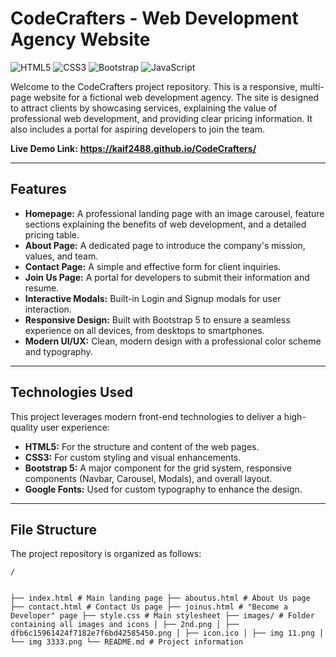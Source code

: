 <h1>CodeCrafters - Web Development Agency Website</h1>

<div class="badges">
    <img src="https://img.shields.io/badge/html5-%23E34F26.svg?style=for-the-badge&logo=html5&logoColor=white" alt="HTML5">
    <img src="https://img.shields.io/badge/css3-%231572B6.svg?style=for-the-badge&logo=css3&logoColor=white" alt="CSS3">
    <img src="https://img.shields.io/badge/bootstrap-%23563D7C.svg?style=for-the-badge&logo=bootstrap&logoColor=white" alt="Bootstrap">
    <img src="https://img.shields.io/badge/javascript-%23323330.svg?style=for-the-badge&logo=javascript&logoColor=%23F7DF1E" alt="JavaScript">
</div>

<p>Welcome to the CodeCrafters project repository. This is a responsive, multi-page website for a fictional web development agency. The site is designed to attract clients by showcasing services, explaining the value of professional web development, and providing clear pricing information. It also includes a portal for aspiring developers to join the team.</p>

<p><strong>Live Demo Link:</strong> <a href="https://kaif2488.github.io/CodeCrafters/"><strong>https://kaif2488.github.io/CodeCrafters/</strong></a></p>

<hr>

<h2>Features</h2>
<ul>
    <li><strong>Homepage:</strong> A professional landing page with an image carousel, feature sections explaining the benefits of web development, and a detailed pricing table.</li>
    <li><strong>About Page:</strong> A dedicated page to introduce the company's mission, values, and team.</li>
    <li><strong>Contact Page:</strong> A simple and effective form for client inquiries.</li>
    <li><strong>Join Us Page:</strong> A portal for developers to submit their information and resume.</li>
    <li><strong>Interactive Modals:</strong> Built-in Login and Signup modals for user interaction.</li>
    <li><strong>Responsive Design:</strong> Built with Bootstrap 5 to ensure a seamless experience on all devices, from desktops to smartphones.</li>
    <li><strong>Modern UI/UX:</strong> Clean, modern design with a professional color scheme and typography.</li>
</ul>

<hr>

<h2>Technologies Used</h2>
<p>This project leverages modern front-end technologies to deliver a high-quality user experience:</p>
<ul>
    <li><strong>HTML5:</strong> For the structure and content of the web pages.</li>
    <li><strong>CSS3:</strong> For custom styling and visual enhancements.</li>
    <li><strong>Bootstrap 5:</strong> A major component for the grid system, responsive components (Navbar, Carousel, Modals), and overall layout.</li>
    <li><strong>Google Fonts:</strong> Used for custom typography to enhance the design.</li>
</ul>

<hr>

<h2>File Structure</h2>
<p>The project repository is organized as follows:</p>
<pre><code>/

├── index.html              # Main landing page
├── aboutus.html            # About Us page
├── contact.html            # Contact Us page
├── joinus.html             # "Become a Developer" page
├── style.css               # Main stylesheet
├── images/                 # Folder containing all images and icons
│   ├── 2nd.png
│   ├── dfb6c15961424f7182e7f6bd42585450.png
│   ├── icon.ico
│   ├── img 11.png
│   └── img 3333.png
└── README.md               # Project information
</code></pre>
